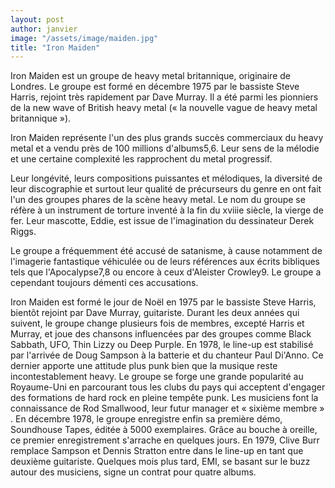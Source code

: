 ```yaml
---
layout: post
author: janvier
image: "/assets/image/maiden.jpg"
title: "Iron Maiden"
---
```

Iron Maiden est un groupe de heavy metal britannique, originaire de Londres. Le groupe est formé en décembre 1975 par le bassiste Steve Harris, rejoint très rapidement par Dave Murray. Il a été parmi les pionniers de la new wave of British heavy metal (« la nouvelle vague de heavy metal britannique »).

 Iron Maiden représente l'un des plus grands succès commerciaux du heavy metal et a vendu près de 100 millions d'albums5,6. Leur sens de la mélodie et une certaine complexité les rapprochent du metal progressif.

Leur longévité, leurs compositions puissantes et mélodiques, la diversité de leur discographie et surtout leur qualité de précurseurs du genre en ont fait l'un des groupes phares de la scène heavy metal. Le nom du groupe se réfère à un instrument de torture inventé à la fin du xviiie siècle, la vierge de fer. Leur mascotte, Eddie, est issue de l'imagination du dessinateur Derek Riggs.

Le groupe a fréquemment été accusé de satanisme, à cause notamment de l'imagerie fantastique véhiculée ou de leurs références aux écrits bibliques tels que l'Apocalypse7,8 ou encore à ceux d'Aleister Crowley9. Le groupe a cependant toujours démenti ces accusations.

Iron Maiden est formé le jour de Noël en 1975 par le bassiste Steve Harris, bientôt rejoint par Dave Murray, guitariste. Durant les deux années qui suivent, le groupe change plusieurs fois de membres, excepté Harris et Murray, et joue des chansons influencées par des groupes comme Black Sabbath, UFO, Thin Lizzy ou Deep Purple. En 1978, le line-up est stabilisé par l'arrivée de Doug Sampson à la batterie et du chanteur Paul Di'Anno. Ce dernier apporte une attitude plus punk bien que la musique reste incontestablement heavy. Le groupe se forge une grande popularité au Royaume-Uni en parcourant tous les clubs du pays qui acceptent d'engager des formations de hard rock en pleine tempête punk. Les musiciens font la connaissance de Rod Smallwood, leur futur manager et « sixième membre » . En décembre 1978, le groupe enregistre enfin sa première démo, Soundhouse Tapes, éditée à 5000 exemplaires. Grâce au bouche à oreille, ce premier enregistrement s'arrache en quelques jours. En 1979, Clive Burr remplace Sampson et Dennis Stratton entre dans le line-up en tant que deuxième guitariste. Quelques mois plus tard, EMI, se basant sur le buzz autour des musiciens, signe un contrat pour quatre albums.